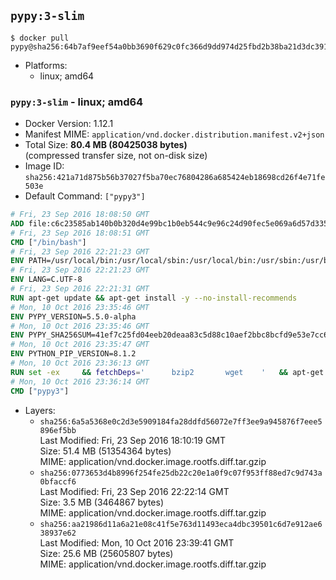 ## `pypy:3-slim`

```console
$ docker pull pypy@sha256:64b7af9eef54a0bb3690f629c0fc366d9dd974d25fbd2b38ba21d3dc3912190a
```

-	Platforms:
	-	linux; amd64

### `pypy:3-slim` - linux; amd64

-	Docker Version: 1.12.1
-	Manifest MIME: `application/vnd.docker.distribution.manifest.v2+json`
-	Total Size: **80.4 MB (80425038 bytes)**  
	(compressed transfer size, not on-disk size)
-	Image ID: `sha256:421a71d875b56b37027f5ba70ec76804286a685424eb18698cd26f4e71fe503e`
-	Default Command: `["pypy3"]`

```dockerfile
# Fri, 23 Sep 2016 18:08:50 GMT
ADD file:c6c23585ab140b0b320d4e99bc1b0eb544c9e96c24d90fec5e069a6d57d335ca in / 
# Fri, 23 Sep 2016 18:08:51 GMT
CMD ["/bin/bash"]
# Fri, 23 Sep 2016 22:21:23 GMT
ENV PATH=/usr/local/bin:/usr/local/sbin:/usr/local/bin:/usr/sbin:/usr/bin:/sbin:/bin
# Fri, 23 Sep 2016 22:21:23 GMT
ENV LANG=C.UTF-8
# Fri, 23 Sep 2016 22:21:31 GMT
RUN apt-get update && apt-get install -y --no-install-recommends 		ca-certificates 		libexpat1 		libffi6 		libsqlite3-0 	&& rm -rf /var/lib/apt/lists/*
# Mon, 10 Oct 2016 23:35:46 GMT
ENV PYPY_VERSION=5.5.0-alpha
# Mon, 10 Oct 2016 23:35:46 GMT
ENV PYPY_SHA256SUM=41ef7c25fd04eeb20deaa83c5d88c10aef2bbc8bcfd9e53e7cc61136220861cc
# Mon, 10 Oct 2016 23:35:47 GMT
ENV PYTHON_PIP_VERSION=8.1.2
# Mon, 10 Oct 2016 23:36:13 GMT
RUN set -ex 	&& fetchDeps=' 		bzip2 		wget 	' 	&& apt-get update && apt-get install -y $fetchDeps --no-install-recommends && rm -rf /var/lib/apt/lists/* 		&& wget -O pypy.tar.bz2 "https://bitbucket.org/pypy/pypy/downloads/pypy3.3-v${PYPY_VERSION}-linux64.tar.bz2" 	&& echo "$PYPY_SHA256SUM  pypy.tar.bz2" | sha256sum -c 	&& tar -xjC /usr/local --strip-components=1 -f pypy.tar.bz2 	&& rm pypy.tar.bz2 		&& if [ ! -e /usr/local/bin/pip3 ]; then : 		&& wget -O /tmp/get-pip.py 'https://bootstrap.pypa.io/get-pip.py' 		&& pypy3 /tmp/get-pip.py "pip==$PYTHON_PIP_VERSION" 		&& rm /tmp/get-pip.py 	; fi 	&& pip3 install --no-cache-dir --upgrade --force-reinstall "pip==$PYTHON_PIP_VERSION" 	&& [ "$(pip list |tac|tac| awk -F '[ ()]+' '$1 == "pip" { print $2; exit }')" = "$PYTHON_PIP_VERSION" ] 		&& apt-get purge -y --auto-remove $fetchDeps 	&& rm -rf ~/.cache
# Mon, 10 Oct 2016 23:36:14 GMT
CMD ["pypy3"]
```

-	Layers:
	-	`sha256:6a5a5368e0c2d3e5909184fa28ddfd56072e7ff3ee9a945876f7eee5896ef5bb`  
		Last Modified: Fri, 23 Sep 2016 18:10:19 GMT  
		Size: 51.4 MB (51354364 bytes)  
		MIME: application/vnd.docker.image.rootfs.diff.tar.gzip
	-	`sha256:0773653d4b8996f254fe25db22c20e1a0f9c07f953ff88ed7c9d743a0bfaccf6`  
		Last Modified: Fri, 23 Sep 2016 22:22:14 GMT  
		Size: 3.5 MB (3464867 bytes)  
		MIME: application/vnd.docker.image.rootfs.diff.tar.gzip
	-	`sha256:aa21986d11a6a21e08c41f5e763d11493eca4dbc39501c6d7e912ae638937e62`  
		Last Modified: Mon, 10 Oct 2016 23:39:41 GMT  
		Size: 25.6 MB (25605807 bytes)  
		MIME: application/vnd.docker.image.rootfs.diff.tar.gzip
